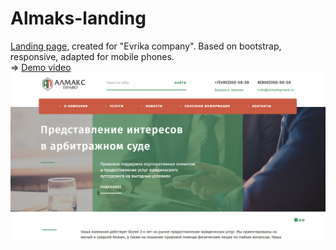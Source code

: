 # Almaks-landing
[Landing page](https://rawgit.com/atanyday/Almaks-landing/master/index.html), created for "Evrika company". Based on bootstrap, responsive, adapted for mobile phones.
<br>
=> [Demo video](https://youtu.be/uLSLpxztfIQ?list=PLfslS7IBS7XccqD7Yet2KDusjarx1G2Lv)
<br>
![Picture](Main.jpg)
